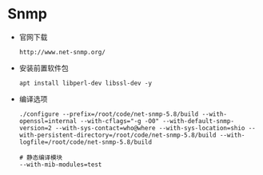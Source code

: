 # Snmp

- 官网下载

    ```shell
    http://www.net-snmp.org/
    ```

- 安装前置软件包

    ```shell
    apt install libperl-dev libssl-dev -y
    ```


- 编译选项

    ```shell
    ./configure --prefix=/root/code/net-snmp-5.8/build --with-openssl=internal --with-cflags="-g -O0" --with-default-snmp-version=2 --with-sys-contact=who@where --with-sys-location=shio --with-persistent-directory=/root/code/net-snmp-5.8/build --with-logfile=/root/code/net-snmp-5.8/build
    
    # 静态编译模块
    --with-mib-modules=test
    ```
    
    


